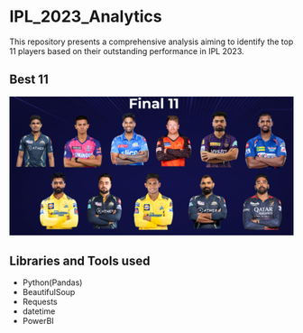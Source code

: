 # IPL_2023_Analytics
This repository presents a comprehensive analysis aiming to identify the top 11 players based on their outstanding performance in IPL 2023.

## Best 11
<p align="center">
    <img src="https://github.com/KirandeepMarala/IPL_2023_Analytics/blob/main/Best_11.png" width="600">
</p>

## Libraries and Tools used

- Python(Pandas)
- BeautifulSoup
- Requests
- datetime
- PowerBI
